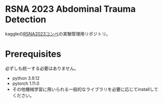 # RSNA 2023 Abdominal Trauma Detection

kaggleの[RSNA2023コンペ](https://www.kaggle.com/competitions/rsna-2023-abdominal-trauma-detection)の実験管理用リポジトリ。

# Prerequisites
必ずしも統一する必要はありません。
- python 3.9.12
- pytorch 1.11.0
- その他機械学習に用いられる一般的なライブラリを必要に応じてinstallしてください。